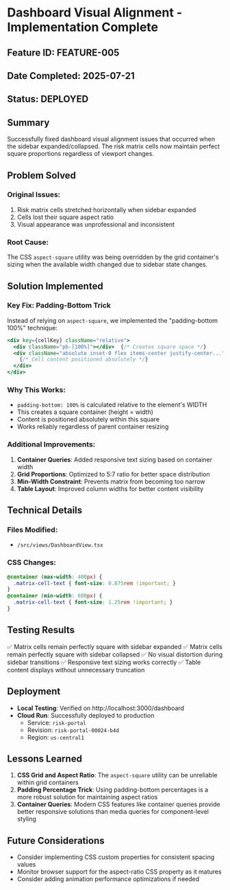 # Dashboard Visual Alignment - Implementation Complete

## Feature ID: FEATURE-005
## Date Completed: 2025-07-21
## Status: DEPLOYED

## Summary

Successfully fixed dashboard visual alignment issues that occurred when the sidebar expanded/collapsed. The risk matrix cells now maintain perfect square proportions regardless of viewport changes.

## Problem Solved

### Original Issues:
1. Risk matrix cells stretched horizontally when sidebar expanded
2. Cells lost their square aspect ratio
3. Visual appearance was unprofessional and inconsistent

### Root Cause:
The CSS `aspect-square` utility was being overridden by the grid container's sizing when the available width changed due to sidebar state changes.

## Solution Implemented

### Key Fix: Padding-Bottom Trick

Instead of relying on `aspect-square`, we implemented the "padding-bottom 100%" technique:

```jsx
<div key={cellKey} className="relative">
  <div className="pb-[100%]"></div>  {/* Creates square space */}
  <div className="absolute inset-0 flex items-center justify-center...">
    {/* Cell content positioned absolutely */}
  </div>
</div>
```

### Why This Works:
- `padding-bottom: 100%` is calculated relative to the element's WIDTH
- This creates a square container (height = width)
- Content is positioned absolutely within this square
- Works reliably regardless of parent container resizing

### Additional Improvements:
1. **Container Queries**: Added responsive text sizing based on container width
2. **Grid Proportions**: Optimized to 5:7 ratio for better space distribution
3. **Min-Width Constraint**: Prevents matrix from becoming too narrow
4. **Table Layout**: Improved column widths for better content visibility

## Technical Details

### Files Modified:
- `/src/views/DashboardView.tsx`

### CSS Changes:
```css
@container (max-width: 400px) {
  .matrix-cell-text { font-size: 0.875rem !important; }
}
@container (min-width: 600px) {
  .matrix-cell-text { font-size: 1.25rem !important; }
}
```

## Testing Results

✅ Matrix cells remain perfectly square with sidebar expanded
✅ Matrix cells remain perfectly square with sidebar collapsed
✅ No visual distortion during sidebar transitions
✅ Responsive text sizing works correctly
✅ Table content displays without unnecessary truncation

## Deployment

- **Local Testing**: Verified on http://localhost:3000/dashboard
- **Cloud Run**: Successfully deployed to production
  - Service: `risk-portal`
  - Revision: `risk-portal-00024-b4d`
  - Region: `us-central1`

## Lessons Learned

1. **CSS Grid and Aspect Ratio**: The `aspect-square` utility can be unreliable within grid containers
2. **Padding Percentage Trick**: Using padding-bottom percentages is a more robust solution for maintaining aspect ratios
3. **Container Queries**: Modern CSS features like container queries provide better responsive solutions than media queries for component-level styling

## Future Considerations

- Consider implementing CSS custom properties for consistent spacing values
- Monitor browser support for the aspect-ratio CSS property as it matures
- Consider adding animation performance optimizations if needed